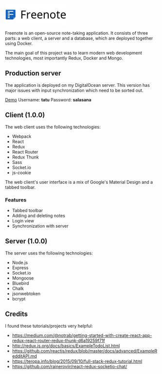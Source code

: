 ![Freenote icon](./logo.png?raw=true "Freenote")

Freenote is an open-source note-taking application. It consists of three parts: a web client, a server and a database, which are deployed together using Docker.

The main goal of this project was to learn modern web development technologies, most importantly Redux, Docker and Mongo.



## Production server

The application is deployed on my DigitalOcean server. This version has major issues with input synchronization which need to be sorted out.

[Demo](http://tatuarvela.com:3000)
Username: **tatu**
Password: **salasana**


## Client (1.0.0)

The web client uses the following technologies:

* Webpack
* React
* Redux
* React Router
* Redux Thunk
* Sass
* Socket.io
* js-cookie
<!-- * Jest -->

The web client's user interface is a mix of Google's Material Design and a tabbed toolbar.

### Features
* Tabbed toolbar
* Adding and deleting notes
* Login view
* Synchronization with server



## Server (1.0.0)

The server uses the following technologies:

* Node.js
* Express
* Socket.io
* Mongoose
* Bluebird
* Chalk
* jsonwebtoken
* bcrypt
<!-- * Mocha -->
<!-- * Chai -->



## Credits

I found these tutorials/projects very helpful:
* https://medium.com/@notrab/getting-started-with-create-react-app-redux-react-router-redux-thunk-d6a19259f71f
* http://redux.js.org/docs/basics/ExampleTodoList.html
* https://github.com/reactjs/redux/blob/master/docs/advanced/ExampleRedditAPI.md
* https://teropa.info/blog/2015/09/10/full-stack-redux-tutorial.html
* https://github.com/raineroviir/react-redux-socketio-chat/
